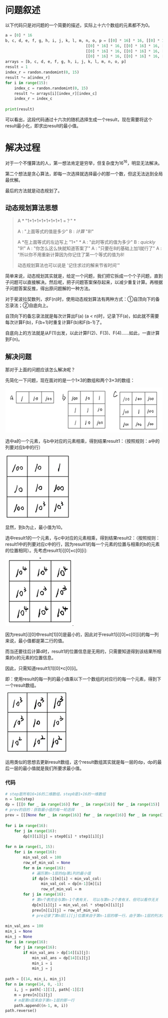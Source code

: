 # 问题叙述

以下代码只是对问题的一个简要的描述，实际上十六个数组的元素都不为0。

```python
a = [0] * 16
b, c, d, e, f, g, h, i, j, k, l, m, n, o, p = [[0] * 16] * 16, [[0] * 16] * 16, [[0] * 16] * 16, [[0] * 16] * 16, 
									[[0] * 16] * 16, [[0] * 16] * 16, [[0] * 16] * 16, [[0] * 16] * 16, 
									[[0] * 16] * 16, [[0] * 16] * 16, [[0] * 16] * 16, [[0] * 16] * 16, 
									[[0] * 16] * 16, [[0] * 16] * 16, [[0] * 16] * 16, 
arrays = [b, c, d, e, f, g, h, i, j, k, l, m, n, o, p]
result = 1
index_r = randon.randomint(0, 15)
result *= a[index_r]
for i in range(15):
	index_c = randon.randomint(0, 15)
	result *= arrays[i][index_r][index_c]
	index_r = index_c

print(result)
```

可以看出，这段代码通过十六次的随机选择生成一个result，现在需要将这个result最小化，即求出result的最小值。

# 解决过程

对于一个不懂算法的人，第一想法肯定是穷举，但复杂度为$16^16$，明显无法解决。

第二个想法是贪心算法，即每一次选择就选择最小的那一个数，但这无法达到全局最优解。

最后的方法就是动态规划了。

## 动态规划算法思想

> A * "1+1+1+1+1+1+1+1 =？" *
>
> A : "上面等式的值是多少"
> B : *计算* "8!"
>
> A *在上面等式的左边写上 "1+" *
> A : "此时等式的值为多少"
> B : *quickly* "9!"
> A : "你怎么这么快就知道答案了"
> A : "只要在8的基础上加1就行了"
> A : "所以你不用重新计算因为你记住了第一个等式的值为8!
>
> 动态规划算法也可以说是 '记住求过的解来节省时间'"

简单来说，动态规划其实就是，给定一个问题，我们把它拆成一个个子问题，直到子问题可以直接解决。然后呢，把子问题答案保存起来，以减少重复计算。再根据子问题答案反推，得出原问题解的一种方法。

对于斐波拉契数列，求F(n)时，使用动态规划算法有两种方式：①自顶向下的备忘录法；②自底向上。

自顶向下的备忘录法就是每次计算出F(a) (a < n)时，记录下F(a)，如此就不需要每次计算F(b)，F(b+1)时重复计算F(b)和F(b-1)了。

自底向上的方法就是从F(1)出发，以此计算F(2)、F(3)、F(4)……如此，一直计算到F(n)。

## 解决问题

那对于上面的问题应该怎么解决呢？

先简化一下问题，现在面对的是一个1×3的数组和两个3×3的数组：

![简化问题](动态规划/image-20230405145317757.png)

选中a的一个元素，与b中对应的元素相乘，得到结果result1：（按照规则：a中的列要对应b中的行）

![result1](动态规划/image-20230405145420183.png)

显然，到b为止，最小值为10。

选中result1的一个元素，与c中对应的元素相乘，得到结果result2：（按照规则：result1中的列要对应c中的行，因为result1的每一个元素的位置与相乘的b的元素的位置相同）。先考虑result1\[i\]\[0\]×c\[0\]\[i\]:

![result1(i)(0)×c(0)(i)](动态规划/image-20230405145626564.png)

因为result\[i\]\[0\]中result[1][0]是最小的，因此对于result1\[i\]\[0\]×c[0][i]的每一列来说，最小值都是第二行的值。

而当还要往后计算d时，result1的位置信息是无用的，只需要知道得到该结果所相乘的c的元素的位置信息。

因此，只需知道result1\[1\]\[0\]×c\[0\]\[i\]。

即：使用result的每一列的最小值乘以下一个数组的对应行的每一个元素，得到下一个result数组。

![result2](动态规划/image-20230405145718352.png)

运用类似的思想去更新result数组，这个result数组其实就是每一层的dp，dp的最后一层的最小值就是我们所要求最小值。

### 代码

```python
# step是所有16×16的二维数组，step0是1×16的一维数组
n = len(step)
dp = [[[0 for _ in range(16)] for _ in range(16)] for _ in range(15)]
# prev的目的：获取最小值的每一轮选择
prev = [[[None for _ in range(16)] for _ in range(16)] for _ in range(15)]

for i in range(16):
    for j in range(16):
        dp[0][i][j] = step0[i] * step1[i][j]

for n in range(1, 15):
    for i in range(16):
        min_val_col = 100
        row_of_min_val = None
        for m in range(16):
            # 遍历第n-1层的dp第i列的最小值
            if dp[n-1][m][i] < min_val_col:
                min_val_col = dp[n-1][m][i]
                row_of_min_val = m
        for j in range(16):
            # 第n个表完全与第n-1个表有关， 可以与第n-2个表有关、但可以看作无关
            dp[n][i][j] = min_val_col * step[n][i][j]
            prev[n][i][j] = row_of_min_val
            # pre记录了第n层[i][j]位置来自于第n-1层的哪一行，由于第n-1层的列决定了第n层的行，因此又可以通过i来确定第n-1层的列

min_val_ans = 100
min_i = None
min_j = None
for i in range(16):
    for j in range(16):
        if min_val_ans > dp[14][i][j]:
            min_val_ans = dp[14][i][j]
            min_i = i
            min_j = j

path = [(14, min_i, min_j)]
for n in range(14, 0, -1):
    i, j = path[-1][1], path[-1][2]
    m = prev[n][i][j]  
    # m是第n层来自于第n-1层的那一行
    path.append((n-1, m, i))
path.reverse()
```

